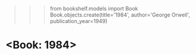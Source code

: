 >>> from bookshelf.models import Book
>>> Book.objects.create(title='1984', author='George Orwell', publication_year=1949)
# <Book: 1984>